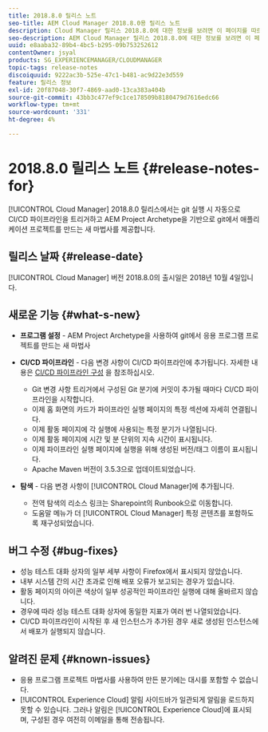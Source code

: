 ```yaml
---
title: 2018.8.0 릴리스 노트
seo-title: AEM Cloud Manager 2018.8.0용 릴리스 노트
description: Cloud Manager 릴리스 2018.8.0에 대한 정보를 보려면 이 페이지를 따르십시오.
seo-description: AEM Cloud Manager 릴리스 2018.8.0에 대한 정보를 보려면 이 페이지를 따르십시오.
uuid: e8aaba32-89b4-4bc5-b295-09b753252612
contentOwner: jsyal
products: SG_EXPERIENCEMANAGER/CLOUDMANAGER
topic-tags: release-notes
discoiquuid: 9222ac3b-525e-47c1-b481-ac9d22e3d559
feature: 릴리스 정보
exl-id: 20f87048-30f7-4869-aad0-13ca383a404b
source-git-commit: 43bb3c477ef9c1ce178509b8180479d7616edc66
workflow-type: tm+mt
source-wordcount: '331'
ht-degree: 4%

---
```


# 2018.8.0 릴리스 노트 {#release-notes-for}

[!UICONTROL Cloud Manager] 2018.8.0 릴리스에서는 git 실행 시 자동으로 CI/CD 파이프라인을 트리거하고 AEM Project Archetype을 기반으로 git에서 애플리케이션 프로젝트를 만드는 새 마법사를 제공합니다.

## 릴리스 날짜 {#release-date}

[!UICONTROL Cloud Manager] 버전 2018.8.0의 출시일은 2018년 10월 4일입니다.

## 새로운 기능 {#what-s-new}

* **프로그램 설정**  - AEM Project Archetype을 사용하여 git에서 응용 프로그램 프로젝트를 만드는 새 마법사

* **CI/CD 파이프라인**  - 다음 변경 사항이 CI/CD 파이프라인에 추가됩니다. 자세한 내용은 [CI/CD 파이프라인 구성](configuring-pipeline.md) 을 참조하십시오.

   * Git 변경 사항 트리거에서 구성된 Git 분기에 커밋이 추가될 때마다 CI/CD 파이프라인을 시작합니다.
   * 이제 홈 화면의 카드가 파이프라인 실행 페이지의 특정 섹션에 자세히 연결됩니다.
   * 이제 활동 페이지에 각 실행에 사용되는 특정 분기가 나열됩니다.
   * 이제 활동 페이지에 시간 및 분 단위의 지속 시간이 표시됩니다.
   * 이제 파이프라인 실행 페이지에 실행을 위해 생성된 버전/태그 이름이 표시됩니다.
   * Apache Maven 버전이 3.5.3으로 업데이트되었습니다.

* **탐색**  - 다음 변경 사항이  [!UICONTROL Cloud Manager]에 추가됩니다.

   * 전역 탐색의 리소스 링크는 Sharepoint의 Runbook으로 이동합니다.
   * 도움말 메뉴가 더 [!UICONTROL Cloud Manager] 특정 콘텐츠를 포함하도록 재구성되었습니다.

## 버그 수정 {#bug-fixes}

* 성능 테스트 대화 상자의 일부 세부 사항이 Firefox에서 표시되지 않았습니다.
* 내부 시스템 간의 시간 초과로 인해 배포 오류가 보고되는 경우가 있습니다.
* 활동 페이지의 아이콘 색상이 일부 성공적인 파이프라인 실행에 대해 올바르지 않습니다.
* 경우에 따라 성능 테스트 대화 상자에 동일한 지표가 여러 번 나열되었습니다.
* CI/CD 파이프라인이 시작된 후 새 인스턴스가 추가된 경우 새로 생성된 인스턴스에서 배포가 실행되지 않습니다.

## 알려진 문제 {#known-issues}

* 응용 프로그램 프로젝트 마법사를 사용하여 만든 분기에는 대시를 포함할 수 없습니다.
* [!UICONTROL Experience Cloud] 알림 사이드바가 일관되게 알림을 로드하지 못할 수 있습니다. 그러나 알림은 [!UICONTROL Experience Cloud]에 표시되며, 구성된 경우 여전히 이메일을 통해 전송됩니다.
